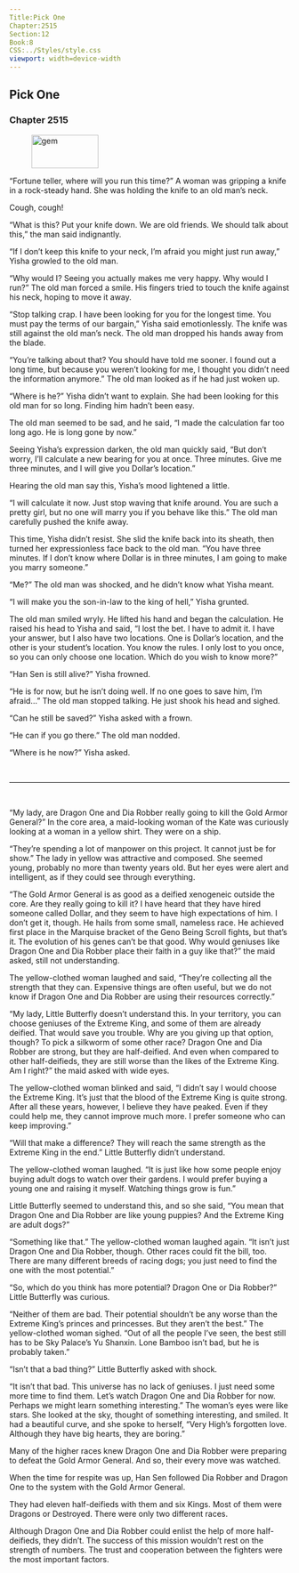 ```yaml
---
Title:Pick One 
Chapter:2515 
Section:12 
Book:8 
CSS:../Styles/style.css 
viewport: width=device-width
---
```

  
## Pick One
### Chapter 2515
  
<figure>
	<img src="../Images/gem.gif" alt="gem" id="gem" width="120" height="60" />
</figure>
  

  
“Fortune teller, where will you run this time?” A woman was gripping a knife in a rock-steady hand. She was holding the knife to an old man’s neck.

Cough, cough!

“What is this? Put your knife down. We are old friends. We should talk about this,” the man said indignantly.

“If I don’t keep this knife to your neck, I’m afraid you might just run away,” Yisha growled to the old man.

“Why would I? Seeing you actually makes me very happy. Why would I run?” The old man forced a smile. His fingers tried to touch the knife against his neck, hoping to move it away.

“Stop talking crap. I have been looking for you for the longest time. You must pay the terms of our bargain,” Yisha said emotionlessly. The knife was still against the old man’s neck. The old man dropped his hands away from the blade.

“You’re talking about that? You should have told me sooner. I found out a long time, but because you weren’t looking for me, I thought you didn’t need the information anymore.” The old man looked as if he had just woken up.

“Where is he?” Yisha didn’t want to explain. She had been looking for this old man for so long. Finding him hadn’t been easy.

The old man seemed to be sad, and he said, “I made the calculation far too long ago. He is long gone by now.”

Seeing Yisha’s expression darken, the old man quickly said, “But don’t worry, I’ll calculate a new bearing for you at once. Three minutes. Give me three minutes, and I will give you Dollar’s location.”

Hearing the old man say this, Yisha’s mood lightened a little.

“I will calculate it now. Just stop waving that knife around. You are such a pretty girl, but no one will marry you if you behave like this.” The old man carefully pushed the knife away.

This time, Yisha didn’t resist. She slid the knife back into its sheath, then turned her expressionless face back to the old man. “You have three minutes. If I don’t know where Dollar is in three minutes, I am going to make you marry someone.”

“Me?” The old man was shocked, and he didn’t know what Yisha meant.

“I will make you the son-in-law to the king of hell,” Yisha grunted.

The old man smiled wryly. He lifted his hand and began the calculation. He raised his head to Yisha and said, “I lost the bet. I have to admit it. I have your answer, but I also have two locations. One is Dollar’s location, and the other is your student’s location. You know the rules. I only lost to you once, so you can only choose one location. Which do you wish to know more?”

“Han Sen is still alive?” Yisha frowned.

“He is for now, but he isn’t doing well. If no one goes to save him, I’m afraid…” The old man stopped talking. He just shook his head and sighed.

“Can he still be saved?” Yisha asked with a frown.

“He can if you go there.” The old man nodded.

“Where is he now?” Yisha asked.

<br>

*****

<br>

“My lady, are Dragon One and Dia Robber really going to kill the Gold Armor General?” In the core area, a maid-looking woman of the Kate was curiously looking at a woman in a yellow shirt. They were on a ship.

“They’re spending a lot of manpower on this project. It cannot just be for show.” The lady in yellow was attractive and composed. She seemed young, probably no more than twenty years old. But her eyes were alert and intelligent, as if they could see through everything.

“The Gold Armor General is as good as a deified xenogeneic outside the core. Are they really going to kill it? I have heard that they have hired someone called Dollar, and they seem to have high expectations of him. I don’t get it, though. He hails from some small, nameless race. He achieved first place in the Marquise bracket of the Geno Being Scroll fights, but that’s it. The evolution of his genes can’t be that good. Why would geniuses like Dragon One and Dia Robber place their faith in a guy like that?” the maid asked, still not understanding.

The yellow-clothed woman laughed and said, “They’re collecting all the strength that they can. Expensive things are often useful, but we do not know if Dragon One and Dia Robber are using their resources correctly.”

“My lady, Little Butterfly doesn’t understand this. In your territory, you can choose geniuses of the Extreme King, and some of them are already deified. That would save you trouble. Why are you giving up that option, though? To pick a silkworm of some other race? Dragon One and Dia Robber are strong, but they are half-deified. And even when compared to other half-deifieds, they are still worse than the likes of the Extreme King. Am I right?” the maid asked with wide eyes.

The yellow-clothed woman blinked and said, “I didn’t say I would choose the Extreme King. It’s just that the blood of the Extreme King is quite strong. After all these years, however, I believe they have peaked. Even if they could help me, they cannot improve much more. I prefer someone who can keep improving.”

“Will that make a difference? They will reach the same strength as the Extreme King in the end.” Little Butterfly didn’t understand.

The yellow-clothed woman laughed. “It is just like how some people enjoy buying adult dogs to watch over their gardens. I would prefer buying a young one and raising it myself. Watching things grow is fun.”

Little Butterfly seemed to understand this, and so she said, “You mean that Dragon One and Dia Robber are like young puppies? And the Extreme King are adult dogs?”

“Something like that.” The yellow-clothed woman laughed again. “It isn’t just Dragon One and Dia Robber, though. Other races could fit the bill, too. There are many different breeds of racing dogs; you just need to find the one with the most potential.”

“So, which do you think has more potential? Dragon One or Dia Robber?” Little Butterfly was curious.

“Neither of them are bad. Their potential shouldn’t be any worse than the Extreme King’s princes and princesses. But they aren’t the best.” The yellow-clothed woman sighed. “Out of all the people I’ve seen, the best still has to be Sky Palace’s Yu Shanxin. Lone Bamboo isn’t bad, but he is probably taken.”

“Isn’t that a bad thing?” Little Butterfly asked with shock.

“It isn’t that bad. This universe has no lack of geniuses. I just need some more time to find them. Let’s watch Dragon One and Dia Robber for now. Perhaps we might learn something interesting.” The woman’s eyes were like stars. She looked at the sky, thought of something interesting, and smiled. It had a beautiful curve, and she spoke to herself, “Very High’s forgotten love. Although they have big hearts, they are boring.”

Many of the higher races knew Dragon One and Dia Robber were preparing to defeat the Gold Armor General. And so, their every move was watched.

When the time for respite was up, Han Sen followed Dia Robber and Dragon One to the system with the Gold Armor General.

They had eleven half-deifieds with them and six Kings. Most of them were Dragons or Destroyed. There were only two different races.

Although Dragon One and Dia Robber could enlist the help of more half-deifieds, they didn’t. The success of this mission wouldn’t rest on the strength of numbers. The trust and cooperation between the fighters were the most important factors.